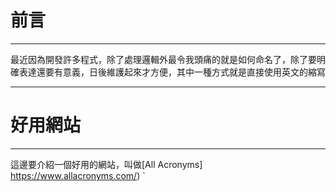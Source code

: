 # 前言
---
最近因為開發許多程式，除了處理邏輯外最令我頭痛的就是如何命名了，除了要明確表達還要有意義，日後維護起來才方便，其中一種方式就是直接使用英文的縮寫

---
# 好用網站
---
這邊要介紹一個好用的網站，叫做[All Acronyms] https://www.allacronyms.com/)
`
<!--stackedit_data:
eyJoaXN0b3J5IjpbLTUxODY3ODc5M119
-->